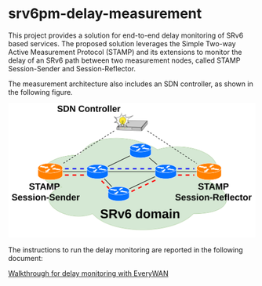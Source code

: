 # srv6pm-delay-measurement

This project provides a solution for end-to-end delay monitoring of SRv6 based services.
The proposed solution leverages the Simple Two-way Active Measurement Protocol (STAMP)
and its extensions to monitor the delay of an SRv6 path between two measurement nodes,
called STAMP Session-Sender and Session-Reflector.

The measurement architecture also includes an SDN controller, as shown in the following figure.

![stamp-reference-scenario](https://raw.githubusercontent.com/netgroup/srv6-delay-mon/master/docs/images/stamp-reference-scenario-web-page.png)

The instructions to run the delay monitoring are reported in the following document:

[Walkthrough for delay monitoring with EveryWAN](https://docs.google.com/document/d/1-yNLrOOyxbPK_pSDFfqv5Xzzf1Ligm2lGMQVLapeql4/edit?usp=sharing)
